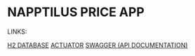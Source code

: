 # NAPPTILUS PRICE APP

LINKS:

[H2 DATABASE](http://localhost:8080/h2)
[ACTUATOR](http://localhost:8080/actuator)
[SWAGGER (API DOCUMENTATION)](http://localhost:8080/swagger)